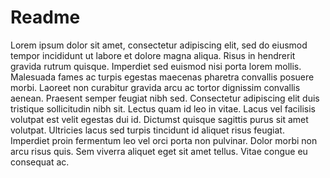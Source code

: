 # Readme

Lorem ipsum dolor sit amet, consectetur adipiscing elit, sed do eiusmod tempor incididunt ut labore et dolore magna aliqua. Risus in hendrerit gravida rutrum quisque. Imperdiet sed euismod nisi porta lorem mollis. Malesuada fames ac turpis egestas maecenas pharetra convallis posuere morbi. Laoreet non curabitur gravida arcu ac tortor dignissim convallis aenean. Praesent semper feugiat nibh sed. Consectetur adipiscing elit duis tristique sollicitudin nibh sit. Lectus quam id leo in vitae. Lacus vel facilisis volutpat est velit egestas dui id. Dictumst quisque sagittis purus sit amet volutpat. Ultricies lacus sed turpis tincidunt id aliquet risus feugiat. Imperdiet proin fermentum leo vel orci porta non pulvinar. Dolor morbi non arcu risus quis. Sem viverra aliquet eget sit amet tellus. Vitae congue eu consequat ac.
